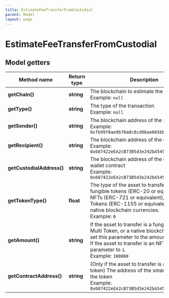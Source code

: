 ```yaml
---
title: EstimateFeeTransferFromCustodial
parent: Model
layout: page
---
```


# EstimateFeeTransferFromCustodial

## Model getters

Method name | Return type | Description | Notes
------------ | ------------- | ------------- | -------------
**getChain()** | **string** | The blockchain to estimate the fee for <br>Example: `null` |
**getType()** | **string** | The type of the transaction <br>Example: `null` |
**getSender()** | **string** | The blockchain address of the sender <br>Example: `0xfb99f8ae9b70a0c8cd96ae665bbaf85a7e01a2ef` |
**getRecipient()** | **string** | The blockchain address of the recipient <br>Example: `0x687422eEA2cB73B5d3e242bA5456b782919AFc85` |
**getCustodialAddress()** | **string** | The blockchain address of the custodial wallet contract <br>Example: `0x687422eEA2cB73B5d3e242bA5456b782919AFc85` |
**getTokenType()** | **float** | The type of the asset to transfer. Set <code>0</code> for fungible tokens (ERC-20 or equivalent), <code>1</code> for NFTs (ERC-721 or equivalent), <code>2</code> for Multi Tokens (ERC-1155 or equivalent), or <code>3</code> for native blockchain currencies. <br>Example: `0` |
**getAmount()** | **string** | If the asset to transfer is a fungible token, Multi Token, or a native blockchain currency, set this parameter to the amount to transfer. If the asset to transfer is an NFT, set this parameter to <code>1</code>. <br>Example: `100000` |
**getContractAddress()** | **string** | (Only if the asset to transfer is a fungible token) The address of the smart contract of the token <br>Example: `0x687422eEA2cB73B5d3e242bA5456b782919AFc85` | [optional]

